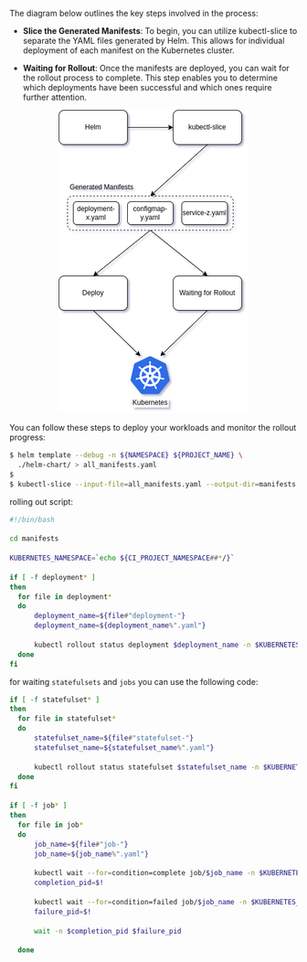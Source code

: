 
The diagram below outlines the key steps involved in the process:

- **Slice the Generated Manifests**: To begin, you can utilize kubectl-slice to separate the YAML files generated by Helm. This allows for individual deployment of each manifest on the Kubernetes cluster.

- **Waiting for Rollout**: Once the manifests are deployed, you can wait for the rollout process to complete. This step enables you to determine which deployments have been successful and which ones require further attention.

<p align="center">
  <img src="pictures/rollout.png?raw=true" />
</p>

You can follow these steps to deploy your workloads and monitor the rollout progress:

```bash
$ helm template --debug -n ${NAMESPACE} ${PROJECT_NAME} \
  ./helm-chart/ > all_manifests.yaml
$
$ kubectl-slice --input-file=all_manifests.yaml --output-dir=manifests
```

rolling out script:

```bash
#!/bin/bash

cd manifests

KUBERNETES_NAMESPACE=`echo ${CI_PROJECT_NAMESPACE##*/}`

if [ -f deployment* ]
then
  for file in deployment*
  do
      deployment_name=${file#"deployment-"}
      deployment_name=${deployment_name%".yaml"}
      
      kubectl rollout status deployment $deployment_name -n $KUBERNETES_NAMESPACE --timeout=1000s
  done
fi
```

for waiting `statefulsets` and `jobs` you can use the following code: 

```bash
if [ -f statefulset* ]
then
  for file in statefulset*
  do
      statefulset_name=${file#"statefulset-"}
      statefulset_name=${statefulset_name%".yaml"}
      
      kubectl rollout status statefulset $statefulset_name -n $KUBERNETES_NAMESPACE --timeout=1000s
  done
fi

if [ -f job* ]
then
  for file in job*
  do
      job_name=${file#"job-"}
      job_name=${job_name%".yaml"}
      
      kubectl wait --for=condition=complete job/$job_name -n $KUBERNETES_NAMESPACE --timeout=1800s &
      completion_pid=$!

      kubectl wait --for=condition=failed job/$job_name -n $KUBERNETES_NAMESPACE --timeout=1800s && exit 1 &
      failure_pid=$! 

      wait -n $completion_pid $failure_pid

  done
```
